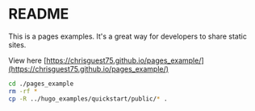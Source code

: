 # README
This is a pages examples.  It's a great way for developers to share static sites.   

View here [https://chrisguest75.github.io/pages_example/](https://chrisguest75.github.io/pages_example/)


```sh
cd ./pages_example
rm -rf *   
cp -R ../hugo_examples/quickstart/public/* . 

```
